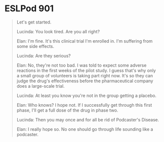 # ESLPod 901

>Let's get started.
>
>Lucinda: You look tired. Are you all right?
>
>Elan: I'm fine. It's this clinical trial I'm enrolled in. I'm suffering from some side effects.
>
>Lucinda: Are they serious?
>
>Elan: No, they're not too bad. I was told to expect some adverse reactions in the first weeks of the pilot study. I guess that's why only a small group of volunteers is taking part right now. It's so they can judge the drug's effectiveness before the pharmaceutical company does a large-scale trial.
>
>Lucinda: At least you know you're not in the group getting a placebo.
>
>Elan: Who knows? I hope not. If I successfully get through this first phase, I'll get a full dose of the drug in phase two.
>
>Lucinda: Then you may once and for all be rid of Podcaster's Disease.
>
>Elan: I really hope so. No one should go through life sounding like a podcaster.